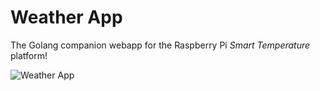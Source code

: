 # Weather App
The Golang companion webapp for the Raspberry Pi *Smart Temperature* platform!

![Weather App](https://github.com/anyandrea/weather_app/raw/master/public/images/smart_temperature.png)
